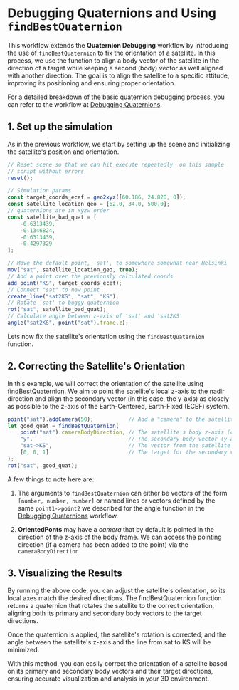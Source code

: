 # Debugging Quaternions and Using `findBestQuaternion`

This workflow extends the **Quaternion Debugging** workflow by introducing the
use of `findBestQuaternion` to fix the orientation of a satellite. In this
process, we use the function to align a body vector of the satellite in the
direction of  a target while keeping a second (body) vector as well aligned
with another direction. The goal is to align the satellite to a specific
attitude, improving its positioning and ensuring proper orientation.

For a detailed breakdown of the basic quaternion debugging process, you can
refer to the workflow at
[Debugging Quaternions](/workflows/debugging-quaternions).


## 1. Set up the simulation

As in the previous workflow, we start by setting up the scene and initializing
the satellite's position and orientation.

```javascript
// Reset scene so that we can hit execute repeatedly  on this sample 
// script without errors
reset();

// Simulation params
const target_coords_ecef = geo2xyz([60.186, 24.828, 0]);
const satellite_location_geo = [62.0, 34.0, 500.0];
// quaternions are in xyzw order
const satellite_bad_quat = [
    -0.6313439,
    -0.1346824,
    -0.6313439,
    -0.4297329
];

// Move the default point, 'sat', to somewhere somewhat near Helsinki
mov("sat", satellite_location_geo, true);
// Add a point over the previously calculated coords
add_point("KS", target_coords_ecef);
// Connect "sat" to new point
create_line("sat2KS", "sat", "KS");
// Rotate 'sat' to buggy quaternion
rot("sat", satellite_bad_quat);
// Calculate angle between z-axis of 'sat' and 'sat2KS'
angle("sat2KS", point("sat").frame.z);
```

Lets now  fix the satellite's orientation using the `findBestQuaternion`
function.

## 2. Correcting the Satellite's Orientation

In this example, we will correct the orientation of the satellite using
findBestQuaternion. We aim to point the satellite's local z-axis to the nadir
direction and align the secondary vector (in this case, the y-axis) as closely
as possible to the z-axis of the Earth-Centered, Earth-Fixed (ECEF) system.

```javascript
point("sat").addCamera(50);           // Add a "camera" to the satellite in the default orientation
let good_quat = findBestQuaternion(
    point("sat").cameraBodyDirection, // The satellite's body z-axis (camera direction)
    "y",                              // The secondary body vector (y-axis)
    "sat->KS",                        // The vector from the satellite to the target point "KS"
    [0, 0, 1]                         // The target for the secondary vector (aligning y-axis to Earth's z-axis)
);
rot("sat", good_quat);
```

A few things to note here are:

1. The arguments to `findBestQuaternion` can either be vectors of the form
`[number, number, number]` or named lines or vectors defined by the same
`point1->point2` we described for the angle function in the [Debugging
Quaternions](/workflows/debugging-quaternions) workflow.

2. **OrientedPonts** may have a _camera_ that by default is pointed in the
direction of the z-axis of the body frame. We can access the pointing direction
(if a camera has been added to the point) via the `cameraBodyDirection`


## 3. Visualizing the Results

By running the above code, you can adjust the satellite's orientation, so its
local axes match the desired directions. The findBestQuaternion function
returns a quaternion that rotates the satellite to the correct orientation,
aligning both its primary and secondary body vectors to the target directions.

Once the quaternion is applied, the satellite's rotation is corrected, and the
angle between the satellite's z-axis and the line from sat to KS will be
minimized.

With this method, you can easily correct the orientation of a satellite based
on its primary and secondary body vectors and their target directions, ensuring
accurate visualization and analysis in your 3D environment.
